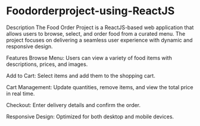 # Foodorderproject-using-ReactJS

Description
The Food Order Project is a ReactJS-based web application that allows users to browse, select, and order food from a curated menu. The project focuses on delivering a seamless user experience with dynamic and responsive design.

Features
Browse Menu:
Users can view a variety of food items with descriptions, prices, and images.

Add to Cart:
Select items and add them to the shopping cart.

Cart Management:
Update quantities, remove items, and view the total price in real time.

Checkout:
Enter delivery details and confirm the order.

Responsive Design:
Optimized for both desktop and mobile devices.

